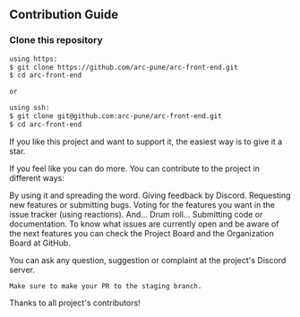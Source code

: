 

## Contribution Guide


### Clone this repository

```bash
using https:
$ git clone https://github.com/arc-pune/arc-front-end.git
$ cd arc-front-end

or

using ssh:
$ git clone git@github.com:arc-pune/arc-front-end.git
$ cd arc-front-end
```

If you like this project and want to support it, the easiest way is to give it a star.

If you feel like you can do more. You can contribute to the project in different ways:

By using it and spreading the word.
Giving feedback by Discord.
Requesting new features or submitting bugs.
Voting for the features you want in the issue tracker (using reactions).
And... Drum roll... Submitting code or documentation.
To know what issues are currently open and be aware of the next features you can check the Project Board and the Organization Board at GitHub.

You can ask any question, suggestion or complaint at the project's Discord server. 

```Make sure to make your PR to the staging branch.```

Thanks to all project's contributors!
